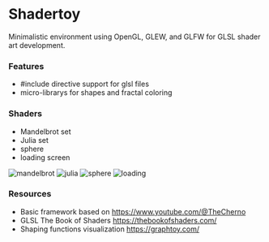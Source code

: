 # Shadertoy
Minimalistic environment using OpenGL, GLEW, and GLFW for GLSL shader art development. 

### Features
- #include directive support for glsl files
- micro-librarys for shapes and fractal coloring

### Shaders
- Mandelbrot set
- Julia set 
- sphere
- loading screen


![mandelbrot](https://github.com/user-attachments/assets/9f58bc47-538f-48c8-a990-7119ee25a30d)
![julia](https://github.com/user-attachments/assets/e5fd438e-c57c-4e6b-b7c9-a354e8373af6)
![sphere](https://github.com/user-attachments/assets/91d3806f-290a-4193-9f2e-9b59d3e0dc57)
![loading](https://github.com/user-attachments/assets/0b413afd-b213-4e69-badd-ff6eb75ab772)

### Resources
- Basic framework based on https://www.youtube.com/@TheCherno
- GLSL The Book of Shaders https://thebookofshaders.com/
- Shaping functions visualization https://graphtoy.com/